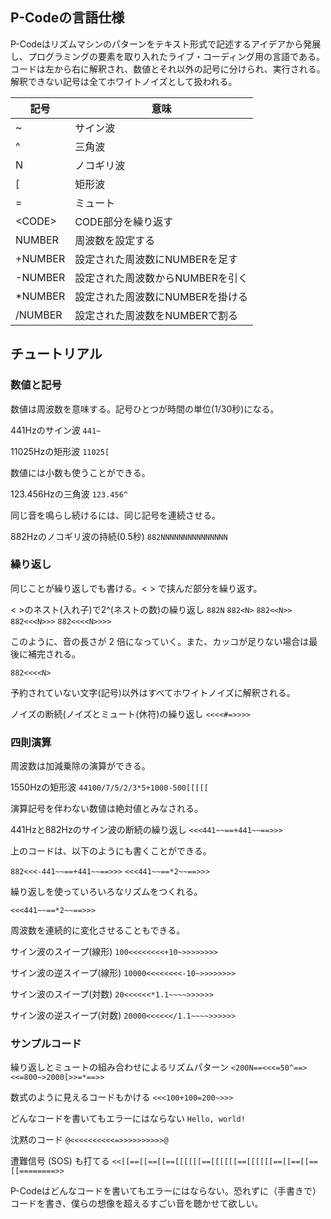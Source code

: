 ## P-Codeの言語仕様

P-Codeはリズムマシンのパターンをテキスト形式で記述するアイデアから発展し、プログラミングの要素を取り入れたライブ・コーディング用の言語である。コードは左から右に解釈され、数値とそれ以外の記号に分けられ、実行される。解釈できない記号は全てホワイトノイズとして扱われる。

| 記号  | 意味 |
| ------------- | ------------- |
| ~ | サイン波  |
| ^ | 三角波|
| N | ノコギリ波  |
| [ | 矩形波 |
| = | ミュート |
| \<CODE\> | CODE部分を繰り返す |
| NUMBER | 周波数を設定する |
| +NUMBER | 設定された周波数にNUMBERを足す |
| -NUMBER | 設定された周波数からNUMBERを引く |
| *NUMBER | 設定された周波数にNUMBERを掛ける |
| /NUMBER | 設定された周波数をNUMBERで割る |

## チュートリアル

### 数値と記号

数値は周波数を意味する。記号ひとつが時間の単位(1/30秒)になる。

441Hzのサイン波
`441~`

11025Hzの矩形波
`11025[`

数値には小数も使うことができる。

123.456Hzの三角波
`123.456^`

同じ音を鳴らし続けるには、同じ記号を連続させる。

882Hzのノコギリ波の持続(0.5秒)
`882NNNNNNNNNNNNNNN`

### 繰り返し
同じことが繰り返しでも書ける。< > で挟んだ部分を繰り返す。 

< >のネスト(入れ子)で2^(ネストの数)の繰り返し
`882N`
`882<N>`
`882<<N>>`
`882<<<N>>>`
`882<<<<N>>>>`

このように、音の長さが 2 倍になっていく。また、カッコが足りない場合は最後に補完される。

`882<<<<N>`

予約されていない文字(記号)以外はすべてホワイトノイズに解釈される。

ノイズの断続(ノイズとミュート(休符)の繰り返し
`<<<<#=>>>>`

### 四則演算

周波数は加減乗除の演算ができる。

1550Hzの矩形波
`44100/7/5/2/3*5+1000-500[[[[[`

演算記号を伴わない数値は絶対値とみなされる。

441Hzと882Hzのサイン波の断続の繰り返し 
`<<<441~~==+441~~==>>>`

上のコードは、以下のようにも書くことができる。

`882<<<-441~~==+441~~==>>>`
`<<<441~~==*2~~==>>>`

繰り返しを使っていろいろなリズムをつくれる。

`<<<441~~==*2~~==>>>`

周波数を連続的に変化させることもできる。

サイン波のスイープ(線形)
`100<<<<<<<<+10~>>>>>>>>`

サイン波の逆スイープ(線形)
`10000<<<<<<<<-10~>>>>>>>>`

サイン波のスイープ(対数)
`20<<<<<<*1.1~~~~>>>>>>`

サイン波の逆スイープ(対数)
`20000<<<<<</1.1~~~~>>>>>>`

### サンプルコード

繰り返しとミュートの組み合わせによるリズムパターン
`<200N==<<<=50^==><<=800~>2000[>>=*==>>`

数式のように見えるコードもかける
`<<<100+100=200~>>>`

どんなコードを書いてもエラーにはならない
`Hello, world!`

沈黙のコード
`@<<<<<<<<<<=>>>>>>>>>>@`

遭難信号 (SOS) も打てる
`<<[[==[[==[[==[[[[[[==[[[[[[==[[[[[[==[[==[[==[[========>>`

P-Codeはどんなコードを書いてもエラーにはならない。恐れずに（手書きで）コードを書き、僕らの想像を超えるすごい音を聴かせて欲しい。
